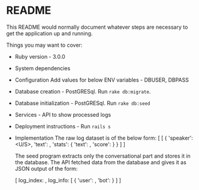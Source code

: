 # README

This README would normally document whatever steps are necessary to get the
application up and running.

Things you may want to cover:

* Ruby version - 3.0.0

* System dependencies

* Configuration
  Add values for below ENV variables - DBUSER, DBPASS

* Database creation - PostGRESql. Run `rake db:migrate`.

* Database initialization - PostGRESql. Run `rake db:seed`

* Services - API to show processed logs

* Deployment instructions - Run `rails s`

* Implementation 
  The raw log dataset is of the below form: 
  [
    [
      {
        'speaker': <U/S>,
        'text': <Some english sentence>,
        'stats': {
            'text': <some sentence>,
            'score': <some number>
        }
      }
    ]
  ]

  The seed program extracts only the conversational part and stores it in the database.
  The API fetched data from the database and gives it as JSON output of the form:

  [
    log_index: <some unique number>,
    log_info: [
        {
            'user': <some dialogue>,
            'bot': <some dialogue>
        }
    ]
  ]